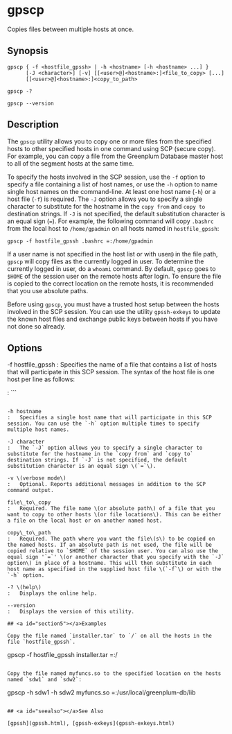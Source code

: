 # gpscp 

Copies files between multiple hosts at once.

## <a id="section2"></a>Synopsis 

```
gpscp { -f <hostfile_gpssh> | -h <hostname> [-h <hostname> ...] } 
      [-J <character>] [-v] [[<user>@]<hostname>:]<file_to_copy> [...]
      [[<user>@]<hostname>:]<copy_to_path>

gpscp -? 

gpscp --version
```

## <a id="section3"></a>Description 

The `gpscp` utility allows you to copy one or more files from the specified hosts to other specified hosts in one command using SCP \(secure copy\). For example, you can copy a file from the Greenplum Database master host to all of the segment hosts at the same time.

To specify the hosts involved in the SCP session, use the `-f` option to specify a file containing a list of host names, or use the `-h` option to name single host names on the command-line. At least one host name \(`-h`\) or a host file \(`-f`\) is required. The `-J` option allows you to specify a single character to substitute for the hostname in the `copy from` and `copy to` destination strings. If `-J` is not specified, the default substitution character is an equal sign \(`=`\). For example, the following command will copy `.bashrc` from the local host to `/home/gpadmin` on all hosts named in `hostfile_gpssh`:

```
gpscp -f hostfile_gpssh .bashrc =:/home/gpadmin
```

If a user name is not specified in the host list or with user`@` in the file path, `gpscp` will copy files as the currently logged in user. To determine the currently logged in user, do a `whoami` command. By default, `gpscp` goes to `$HOME` of the session user on the remote hosts after login. To ensure the file is copied to the correct location on the remote hosts, it is recommended that you use absolute paths.

Before using `gpscp`, you must have a trusted host setup between the hosts involved in the SCP session. You can use the utility `gpssh-exkeys` to update the known host files and exchange public keys between hosts if you have not done so already.

## <a id="section4"></a>Options 

-f hostfile\_gpssh
:   Specifies the name of a file that contains a list of hosts that will participate in this SCP session. The syntax of the host file is one host per line as follows:

:   ```
<hostname>
```

-h hostname
:   Specifies a single host name that will participate in this SCP session. You can use the `-h` option multiple times to specify multiple host names.

-J character
:   The `-J` option allows you to specify a single character to substitute for the hostname in the `copy from` and `copy to` destination strings. If `-J` is not specified, the default substitution character is an equal sign \(`=`\).

-v \(verbose mode\)
:   Optional. Reports additional messages in addition to the SCP command output.

file\_to\_copy
:   Required. The file name \(or absolute path\) of a file that you want to copy to other hosts \(or file locations\). This can be either a file on the local host or on another named host.

copy\_to\_path
:   Required. The path where you want the file\(s\) to be copied on the named hosts. If an absolute path is not used, the file will be copied relative to `$HOME` of the session user. You can also use the equal sign '`=`' \(or another character that you specify with the `-J` option\) in place of a hostname. This will then substitute in each host name as specified in the supplied host file \(`-f`\) or with the `-h` option.

-? \(help\)
:   Displays the online help.

--version
:   Displays the version of this utility.

## <a id="section5"></a>Examples 

Copy the file named `installer.tar` to `/` on all the hosts in the file `hostfile_gpssh`.

```
gpscp -f hostfile_gpssh installer.tar =:/
```

Copy the file named myfuncs.so to the specified location on the hosts named `sdw1` and `sdw2`:

```
gpscp -h sdw1 -h sdw2 myfuncs.so =:/usr/local/greenplum-db/lib
```

## <a id="seealso"></a>See Also 

[gpssh](gpssh.html), [gpssh-exkeys](gpssh-exkeys.html)

